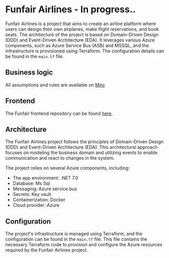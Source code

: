 # Funfair Airlines - In progress..

Funfair Airlines is a project that aims to create an airline platform where users can design their own airplanes, make flight reservations, and book seats. The architecture of the project is based on Domain-Driven Design (DDD) and Event-Driven Architecture (EDA). It leverages various Azure components, such as Azure Service Bus (ASB) and MSSQL, and the infrastructure is provisioned using Terraform. The configuration details can be found in the `main.tf` file.

## Business logic

All assumptions and rules are available on [Miro](https://miro.com/app/board/uXjVMJnevlI=/?share_link_id=614941052400) 

## Frontend

The Funfair frontend repository can be found [here](https://github.com/poglodek/funfair-js).

## Architecture

The Funfair Airlines project follows the principles of Domain-Driven Design (DDD) and Event-Driven Architecture (EDA). This architectural approach focuses on modeling the business domain and utilizing events to enable communication and react to changes in the system.

The project relies on several Azure components, including:

- The app environment: .NET 7.0
- Database: Ms Sql
- Messaging: Azure service bus
- Secrets: Key vault
- Containerization: Docker
- Cloud provider: Azure

## Configuration

The project's infrastructure is managed using Terraform, and the configuration can be found in the `main.tf` file. This file contains the necessary Terraform code to provision and configure the Azure resources required by the Funfair Airlines project.


